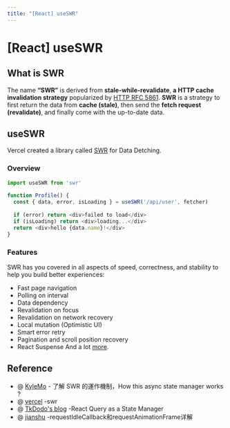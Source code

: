 ```yaml
---
title: "[React] useSWR"
---
```


# [React] useSWR

## What is SWR

The name **“SWR”** is derived from **stale-while-revalidate**, **a HTTP cache invalidation strategy** popularized by [HTTP RFC 5861](https://www.rfc-editor.org/rfc/rfc5861).
**SWR** is a strategy to first return the data from **cache (stale)**, then send the **fetch request (revalidate)**, and finally come with the up-to-date data.

## useSWR

Vercel created a library called [SWR](https://swr.vercel.app/) for Data Detching.

### Overview

```javascript
import useSWR from 'swr'
 
function Profile() {
  const { data, error, isLoading } = useSWR('/api/user', fetcher)
 
  if (error) return <div>failed to load</div>
  if (isLoading) return <div>loading...</div>
  return <div>hello {data.name}!</div>
}
```

### Features

SWR has you covered in all aspects of speed, correctness, and stability to help you build better experiences:

+ Fast page navigation
+ Polling on interval
+ Data dependency
+ Revalidation on focus
+ Revalidation on network recovery
+ Local mutation (Optimistic UI)
+ Smart error retry
+ Pagination and scroll position recovery
+ React Suspense
And a lot [more](https://swr.vercel.app/docs/getting-started).

## Reference

+ @ [KyleMo](https://medium.com/onedegree-tech-blog/%E4%BA%86%E8%A7%A3-swr-%E7%9A%84%E9%81%8B%E4%BD%9C%E6%A9%9F%E5%88%B6-how-these-async-state-managers-work-6236fc4f9f6) - 了解 SWR 的運作機制，How this async state manager works ?
+ @ [vercel](https://swr.vercel.app/docs/getting-started) -swr
+ @ [TkDodo's blog](https://tkdodo.eu/blog/react-query-as-a-state-manager) -React Query as a State Manager
+ @ [jianshu](https://www.jianshu.com/p/2771cb695c81) -requestIdleCallback和requestAnimationFrame详解
